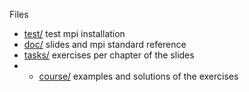 Files
- [test/](test/) test mpi installation
- [doc/](doc/) slides and mpi standard reference
- [tasks/](tasks/) exercises per chapter of the slides
- - [course/](course/) examples and solutions of the exercises
